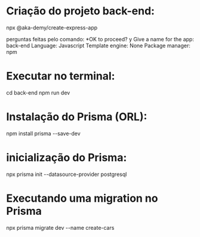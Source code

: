 # Criação do projeto back-end:
npx @aka-demy/create-express-app

perguntas feitas pelo comando:
*OK to proceed? y
Give a name for the app: back-end
Language: Javascript
Template engine: None
Package manager: npm

# Executar no terminal:
cd back-end
npm run dev

# Instalação do Prisma (ORL):
npm install prisma --save-dev

# inicialização do Prisma:
npx prisma init --datasource-provider postgresql

# Executando uma migration no Prisma 

npx prisma migrate dev --name create-cars 
